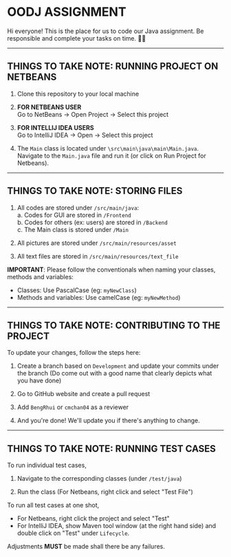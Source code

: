 # OODJ ASSIGNMENT

Hi everyone! This is the place for us to code our Java assignment.
Be responsible and complete your tasks on time. 👍🏻

---------------------------------------------------------------------
THINGS TO TAKE NOTE: RUNNING PROJECT ON NETBEANS
---------------------------------------------------------------------
1. Clone this repository to your local machine
   
2. **FOR NETBEANS USER**\
   Go to NetBeans -> Open Project -> Select this project

3. **FOR INTELLIJ IDEA USERS**\
   Go to IntelliJ IDEA -> Open -> Select this project
   
4. The `Main` class is located under `\src\main\java\main\Main.java`.\
   Navigate to the `Main.java` file and run it (or click on Run Project for Netbeans).

---------------------------------------------------------------------
THINGS TO TAKE NOTE: STORING FILES
---------------------------------------------------------------------
1. All codes are stored under `/src/main/java`:\
   a. Codes for GUI are stored in `/Frontend`\
   b. Codes for others (ex: users) are stored in `/Backend`\
   c. The Main class is stored under `/Main`
   
3. All pictures are stored under `/src/main/resources/asset`
   
4. All text files are stored in `/src/main/resources/text_file`

**IMPORTANT**:
Please follow the conventionals when naming your classes, methods and variables:
- Classes: Use PascalCase (eg: `myNewClass`)
- Methods and variables: Use camelCase (eg: `myNewMethod`)

---------------------------------------------------------------------
THINGS TO TAKE NOTE: CONTRIBUTING TO THE PROJECT
---------------------------------------------------------------------
To update your changes, follow the steps here:

1. Create a branch based on `Development` and update your commits under the branch
   (Do come out with a good name that clearly depicts what you have done)
   
2. Go to GitHub website and create a pull request
   
3. Add `BengRhui` or `cmchan04` as a reviewer
   
4. And you're done! We'll update you if there's anything to change.

---------------------------------------------------------------------
THINGS TO TAKE NOTE: RUNNING TEST CASES
---------------------------------------------------------------------
To run individual test cases,

1. Navigate to the corresponding classes (under `/test/java`)
   
2. Run the class (For Netbeans, right click and select "Test File")

To run all test cases at one shot,

- For Netbeans, right click the project and select "Test"
- For IntelliJ IDEA, show Maven tool window (at the right hand side)
  and double click on "Test" under `Lifecycle`.

Adjustments **MUST** be made shall there be any failures.
